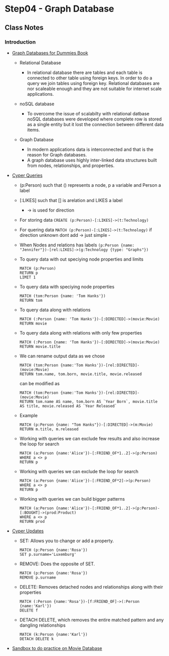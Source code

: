 # Step04 - Graph Database

## Class Notes

### Introduction

- [Graph Databases for Dummies Book](https://neo4j.com/graph-databases-for-dummies/)

  - Relational Database

    - In relational database there are tables and each table is connected to other table using foreign keys. In order to do a query we join tables using foreign key. Relational databases are nor scaleable enough and they are not suitable for internet scale applications.

  - noSQL database

    - To overcome the issue of scalabilty with relational datbase noSQL databases were developed where complete row is stored as a single entity but it lost the connection between different data items.

  - Graph Database
    - In modern applications data is interconnected and that is the reason for Graph databases.
    - A graph database uses highly inter-linked data structures built from nodes, relationships, and properties.

- [Cyper Queries](https://neo4j.com/developer/cypher/querying/)

  - (p:Person) such that () represents a node, p a variable and Person a label
  - [:LIKES] such that [] is arelation and LIKES a label
    - -> is used for direction
  - For storing data `CREATE (p:Person)-[:LIKES]->(t:Technology)`
  - For quering data `MATCH (p:Person)-[:LIKES]->(t:Technology)` if direction unknown dont add -> just simple -
  - When Nodes and relations has labels `(p:Person {name: "Jennifer"})-[rel:LIKES]->(g:Technology {type: "Graphs"})`
  - To query data with out speciying node properties and limits

    ```
    MATCH (p:Person)
    RETURN p
    LIMIT 1
    ```

  - To query data with speciying node properties

    ```
    MATCH (tom:Person {name: 'Tom Hanks'})
    RETURN tom
    ```

  - To query data along with relations

    ```
    MATCH (:Person {name: 'Tom Hanks'})-[:DIRECTED]->(movie:Movie)
    RETURN movie
    ```

  - To query data along with relations with only few properties

    ```
    MATCH (:Person {name: 'Tom Hanks'})-[:DIRECTED]->(movie:Movie)
    RETURN movie.title
    ```

  - We can rename output data as we chose

    ```
    MATCH (tom:Person {name:'Tom Hanks'})-[rel:DIRECTED]-(movie:Movie)
    RETURN tom.name, tom.born, movie.title, movie.released
    ```

    can be modified as

    ```
    MATCH (tom:Person {name:'Tom Hanks'})-[rel:DIRECTED]-(movie:Movie)
    RETURN tom.name AS name, tom.born AS `Year Born`, movie.title AS title, movie.released AS `Year Released`
    ```

  - Example

    ```
    MATCH (p:Person {name: "Tom Hanks"})-[:DIRECTED]->(m:Movie)
    RETURN m.title, m.released
    ```

  - Working with queries we can exclude few results and also increase the loop for search

    ```
    MATCH (a:Person {name:'Alice'})-[:FRIEND_OF*1..2]->(p:Person)
    WHERE a <> p
    RETURN p
    ```

  - Working with queries we can exclude the loop for search

    ```
    MATCH (a:Person {name:'Alice'})-[:FRIEND_OF*2]->(p:Person)
    WHERE a <> p
    RETURN p
    ```

  - Working with queries we can build bigger patterns

    ```
    MATCH (a:Person {name:'Alice'})-[:FRIEND_OF*1..2]->(p:Person)-[:BOUGHT]->(prod:Product)
    WHERE a <> p
    RETURN prod
    ```

- [Cyper Updates](https://neo4j.com/developer/cypher/updating/)

  - SET: Allows you to change or add a property.
    ```
    MATCH (p:Person {name:'Rosa'})
    SET p.surname='Luxemburg'
    ```
  - REMOVE: Does the opposite of SET.
    ```
    MATCH (p:Person {name:'Rosa'})
    REMOVE p.surname
    ```
  - DELETE: Removes detached nodes and relationships along with their properties
    ```
    MATCH (:Person {name:'Rosa'})-[f:FRIEND_OF]->(:Person {name:'Karl'})
    DELETE f
    ```
  - DETACH DELETE, which removes the entire matched pattern and any dangling relationships
    ```
    MATCH (k:Person {name:'Karl'})
    DETACH DELETE k
    ```

- [Sandbox to do practice on Movie Database](https://neo4j.com/sandbox/)
